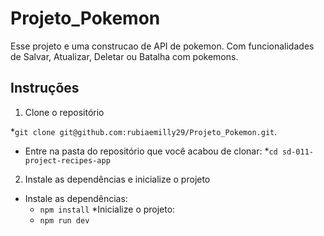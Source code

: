 # Projeto_Pokemon
Esse projeto e uma construcao de API de pokemon. Com funcionalidades de Salvar, Atualizar, Deletar ou Batalha com pokemons.

## Instruções

 1. Clone o repositório
    
  *`git clone git@github.com:rubiaemilly29/Projeto_Pokemon.git`.
* Entre na pasta do repositório que você acabou de clonar:
  *`cd sd-011-project-recipes-app`

2. Instale as dependências e inicialize o projeto
  * Instale as dependências:
       * `npm install`
     *Inicialize o projeto:
       * `npm run dev`
